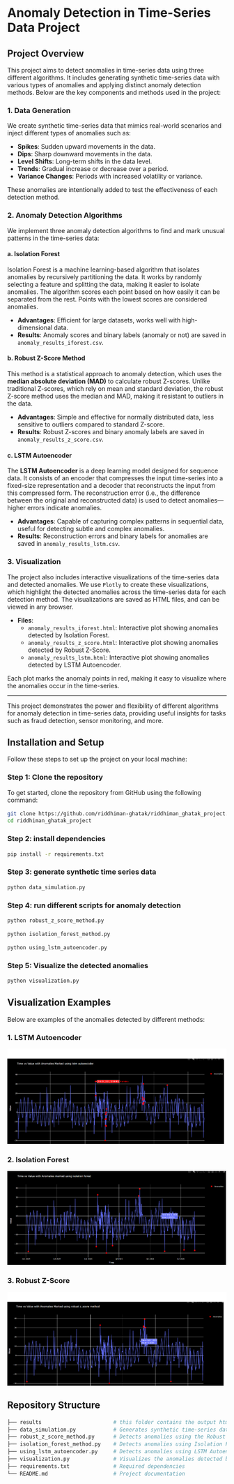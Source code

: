 # Anomaly Detection in Time-Series Data Project

## Project Overview

This project aims to detect anomalies in time-series data using three different algorithms. It includes generating synthetic time-series data with various types of anomalies and applying distinct anomaly detection methods. Below are the key components and methods used in the project:

### 1. Data Generation

We create synthetic time-series data that mimics real-world scenarios and inject different types of anomalies such as:
- **Spikes**: Sudden upward movements in the data.
- **Dips**: Sharp downward movements in the data.
- **Level Shifts**: Long-term shifts in the data level.
- **Trends**: Gradual increase or decrease over a period.
- **Variance Changes**: Periods with increased volatility or variance.

These anomalies are intentionally added to test the effectiveness of each detection method.

### 2. Anomaly Detection Algorithms

We implement three anomaly detection algorithms to find and mark unusual patterns in the time-series data:

#### a. **Isolation Forest**
Isolation Forest is a machine learning-based algorithm that isolates anomalies by recursively partitioning the data. It works by randomly selecting a feature and splitting the data, making it easier to isolate anomalies. The algorithm scores each point based on how easily it can be separated from the rest. Points with the lowest scores are considered anomalies.

- **Advantages**: Efficient for large datasets, works well with high-dimensional data.
- **Results**: Anomaly scores and binary labels (anomaly or not) are saved in `anomaly_results_iforest.csv`.

#### b. **Robust Z-Score Method**
This method is a statistical approach to anomaly detection, which uses the **median absolute deviation (MAD)** to calculate robust Z-scores. Unlike traditional Z-scores, which rely on mean and standard deviation, the robust Z-score method uses the median and MAD, making it resistant to outliers in the data.

- **Advantages**: Simple and effective for normally distributed data, less sensitive to outliers compared to standard Z-score.
- **Results**: Robust Z-scores and binary anomaly labels are saved in `anomaly_results_z_score.csv`.

#### c. **LSTM Autoencoder**
The **LSTM Autoencoder** is a deep learning model designed for sequence data. It consists of an encoder that compresses the input time-series into a fixed-size representation and a decoder that reconstructs the input from this compressed form. The reconstruction error (i.e., the difference between the original and reconstructed data) is used to detect anomalies—higher errors indicate anomalies.

- **Advantages**: Capable of capturing complex patterns in sequential data, useful for detecting subtle and complex anomalies.
- **Results**: Reconstruction errors and binary labels for anomalies are saved in `anomaly_results_lstm.csv`.

### 3. Visualization

The project also includes interactive visualizations of the time-series data and detected anomalies. We use `Plotly` to create these visualizations, which highlight the detected anomalies across the time-series data for each detection method. The visualizations are saved as HTML files, and can be viewed in any browser.

- **Files**:
    - `anomaly_results_iforest.html`: Interactive plot showing anomalies detected by Isolation Forest.
    - `anomaly_results_z_score.html`: Interactive plot showing anomalies detected by Robust Z-Score.
    - `anomaly_results_lstm.html`: Interactive plot showing anomalies detected by LSTM Autoencoder.

Each plot marks the anomaly points in red, making it easy to visualize where the anomalies occur in the time-series.

---

This project demonstrates the power and flexibility of different algorithms for anomaly detection in time-series data, providing useful insights for tasks such as fraud detection, sensor monitoring, and more.


## Installation and Setup

Follow these steps to set up the project on your local machine:

### Step 1: Clone the repository

To get started, clone the repository from GitHub using the following command:

```bash
git clone https://github.com/riddhiman-ghatak/riddhiman_ghatak_project.git
cd riddhiman_ghatak_project
```
### Step 2: install dependencies
```bash
pip install -r requirements.txt

```
### Step 3: generate synthetic time series data 
```bash
python data_simulation.py

```
### Step 4: run different scripts for anomaly detection
```bash
python robust_z_score_method.py
```

```bash
python isolation_forest_method.py
```

```bash
python using_lstm_autoencoder.py


```
### Step 5: Visualize the detected anomalies
```bash
python visualization.py

```
## Visualization Examples

Below are examples of the anomalies detected by different methods:

### 1. LSTM Autoencoder

![LSTM Autoencoder Results](images/lstm_auto_encoder_result.png)

### 2. Isolation Forest

![Isolation Forest Results](images/isolation_forest.png)

### 3. Robust Z-Score

![Robust Z-Score Results](images/z_score_method.png)




## Repository Structure

```bash
├── results                       # this folder contains the output html file of visualization.py file
├── data_simulation.py            # Generates synthetic time-series data with anomalies
├── robust_z_score_method.py      # Detects anomalies using the Robust Z-Score method
├── isolation_forest_method.py    # Detects anomalies using Isolation Forest
├── using_lstm_autoencoder.py     # Detects anomalies using LSTM Autoencoder
├── visualization.py              # Visualizes the anomalies detected by each method
├── requirements.txt              # Required dependencies
└── README.md                     # Project documentation
